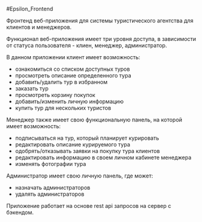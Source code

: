 #Epsilon_Frontend

Фронтенд веб-приложения для системы туристического агентства для клиентов и менеджеров. 

Функционал веб-приложения имеет три уровня доступа, в зависимости от статуса пользователя - клиен, менеджер, администратор.

В данном приложении клиент имеет возможность:
* ознакомиться со списком доступных туров 
* просмотреть описание определенного тура
* добавить/удалить тур в избранном
* заказать тур
* просмотреть корзину покупок
* добавить/изменить личную информацию
* купить тур для нескольких туристов

Менеджер также имеет свою функциональную панель, на которой имеет возможность:
* подписываться на тур, который планирует курировать
* редактировать описание курируемого тура
* одобрять/отказывать заявки на покупку тура клиентов
* редактировать информацию в своем личном кабинете менеджера
* изменять фотографии тура

Администратор имеет свою личную панель, где может:
* назначать администраторов
* удалять администраторов

Приложение работает на основе rest api запросов на сервер с бэкендом.